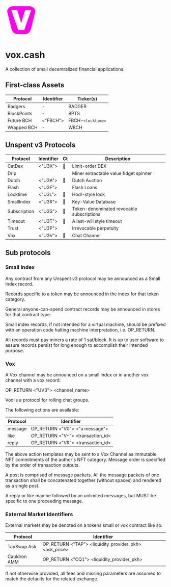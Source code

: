 <img width=100px src="./static/vox.svg">

# vox.cash

A collection of small decentralized financial applications.


## First-class Assets

| Protocol    | Identifier | Ticker(s)         |
| ----------- | ---------- | ----------------- |
| Badgers     | -          | BADGER            |
| BlockPoints | -          | BPTS              |
| Future BCH  | <"FBCH">   | FBCH-`<locktime>` |
| Wrapped BCH | -          | WBCH              |

## Unspent v3 Protocols

| Protocol     | Identifier | Ct  | Description                               |
| ------------ | ---------- | --- | ----------------------------------------- |
| CatDex       | <"U3X">    | 🔵   | Limit-order DEX                           |
| Drip         |            |     | Miner extractable value fidget spinner    |
| Dutch        | <"U3A">    | 🔵   | Dutch Auction                             |
| Flash        | <"U3F">    |     | Flash Loans                               |
| Locktime     | <"U3L">    | 🔵   | Hodl-style lock                           |
| SmallIndex   | <"U3R">    | 🔵   | Key-Value Database                        |
| Subscription | <"U3S">    | 🔵   | Token-denominated revocable subscriptions |
| Timeout      | <"U3T">    | 🔵   | A last-will style timeout                 |
| Trust        | <"U3P">    |     | Irrevocable perpetuity                    |
| Vox          | <"U3V">    | 🔵   | Chat Channel                              |



## Sub protocols

### Small Index

Any contract from any Unspent v3 protocol may be announced as a Small Index record. 

Records specific to a token may be announced in the index for that token category. 

General anyone-can-spend contract records may be announced in stores for that contract type. 

Small index records, if not intended for a virtual machine, should be prefixed with an operation code halting machine interpretation, i.e. OP_RETURN. 

All records must pay miners a rate of 1 sat/block. It is up to user software to assure records persist for long enough to accomplish their intended purpose. 

### Vox 

A Vox channel may be announced on a small index or in another vox channel with a vox record:

   OP_RETURN <"UV3"> <channel_name>

Vox is a protocol for rolling chat groups.

The following actions are available:

| Protocol | Identifier                        |
| -------- | --------------------------------- |
| message  | OP_RETURN <"V0"> <"a message">    |
| like     | OP_RETURN <"V+"> <transaction_id> |
| reply    | OP_RETURN <"VR"> <transaction_id> |

The above action templates may be sent to a Vox Channel as immutable NFT commitments of the author's NFT category. Message order is specified by the order of transaction outputs.

A post is comprised of message packets. All the message packets of one transaction shall be concatenated together (without spaces) and rendered as a single post. 

A reply or like may be followed by an unlimited messages, but MUST be specific to one proceeding message.


### External Market Identifiers

External markets may be denoted on a tokens small or vox contract like so:

| Protocol     | Identifier                                              |
| ------------ | ------------------------------------------------------- |
| TapSwap Ask  | OP_RETURN <"TAP"> <liquidity_provider_pkh> \<ask_price> |
| Cauldron AMM | OP_RETURN <"CQ1"> \<liquidity_provider_pkh>             |

If not otherwise provided, all fees and missing parameters are assumed to match the defaults for the related exchange. 